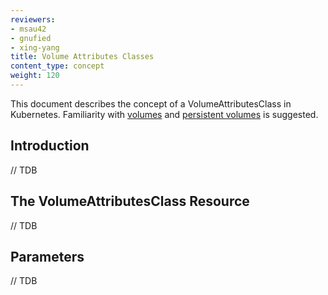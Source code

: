 ```yaml
---
reviewers:
- msau42
- gnufied
- xing-yang
title: Volume Attributes Classes
content_type: concept
weight: 120
---
```


<!-- overview -->

This document describes the concept of a VolumeAttributesClass in Kubernetes. 
Familiarity with [volumes](/docs/concepts/storage/volumes/) and 
[persistent volumes](/docs/concepts/storage/persistent-volumes) is suggested.

## Introduction

// TDB

## The VolumeAttributesClass Resource

// TDB

## Parameters

// TDB